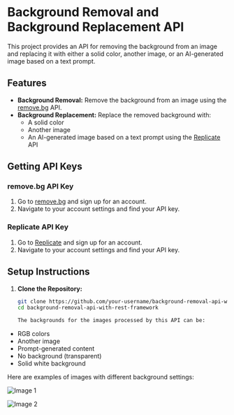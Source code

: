 # Background Removal and Background Replacement API

This project provides an API for removing the background from an image and replacing it with either a solid color, another image, or an AI-generated image based on a text prompt.

## Features

- **Background Removal:** Remove the background from an image using the [remove.bg](https://www.remove.bg/) API.
- **Background Replacement:** Replace the removed background with:
  - A solid color
  - Another image
  - An AI-generated image based on a text prompt using the [Replicate](https://replicate.com/) API

## Getting API Keys

### remove.bg API Key
1. Go to [remove.bg](https://www.remove.bg/signup) and sign up for an account.
2. Navigate to your account settings and find your API key.

### Replicate API Key
1. Go to [Replicate](https://replicate.com/signup) and sign up for an account.
2. Navigate to your account settings and find your API key.

## Setup Instructions

1. **Clone the Repository:**
   ```bash
   git clone https://github.com/your-username/background-removal-api-with-rest-framework.git
   cd background-removal-api-with-rest-framework

   The backgrounds for the images processed by this API can be:
- RGB colors
- Another image
- Prompt-generated content
- No background (transparent)
- Solid white background

Here are examples of images with different background settings:

![Image 1](https://raw.githubusercontent.com/Fiazul/background-removal-api-with-rest-framework/master/image1.jpg)

![Image 2](https://raw.githubusercontent.com/Fiazul/background-removal-api-with-rest-framework/master/image2.jpg)
